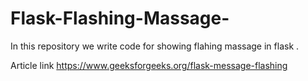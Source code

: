 # Flask-Flashing-Massage-
In this repository we write code for showing flahing massage in flask .

Article link
https://www.geeksforgeeks.org/flask-message-flashing
